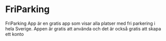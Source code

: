 # FriParking
FriParking App är en gratis app som visar alla platser med fri parkering i hela Sverige. Appen är gratis att använda och det är också gratis att skapa ett konto
